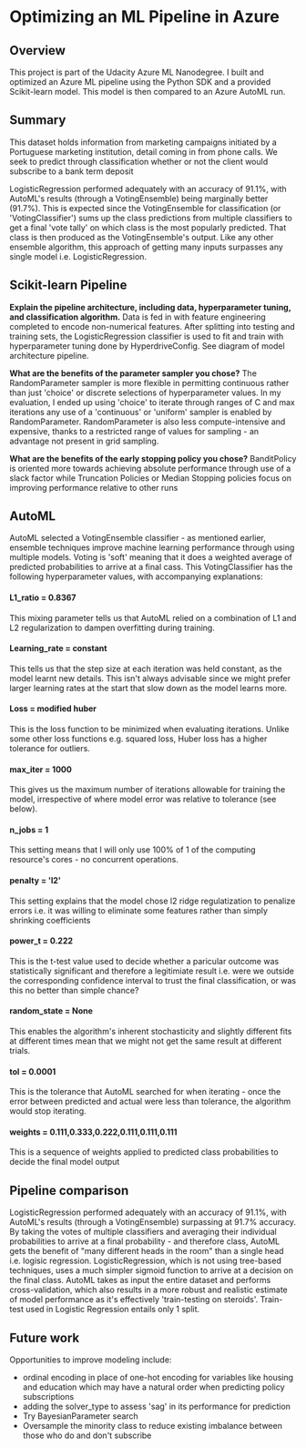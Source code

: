 # Optimizing an ML Pipeline in Azure

## Overview
This project is part of the Udacity Azure ML Nanodegree. I built and optimized an Azure ML pipeline using the Python SDK and a provided Scikit-learn model.
This model is then compared to an Azure AutoML run.

## Summary
This dataset holds information from marketing campaigns initiated by a Portuguese marketing institution, detail coming in from phone calls. We seek to predict through classification whether or not the client would subscribe to a bank term deposit

LogisticRegression performed adequately with an accuracy of 91.1%, with AutoML's results (through a VotingEnsemble) being marginally better (91.7%). This is expected since the VotingEnsemble for classification (or 'VotingClassifier') sums up the class predictions from multiple classifiers to get a final 'vote tally' on which class is the most popularly predicted. That class is then produced as the VotingEnsemble's output. Like any other ensemble algorithm, this approach of getting many inputs surpasses any single model i.e. LogisticRegression.

## Scikit-learn Pipeline
**Explain the pipeline architecture, including data, hyperparameter tuning, and classification algorithm.**
Data is fed in with feature engineering completed to encode non-numerical features. After splitting into testing and training sets, the LogisticRegression classifier is used to fit and train with hyperparameter tuning done by HyperdriveConfig.
See diagram of model architecture pipeline.

**What are the benefits of the parameter sampler you chose?**
The RandomParameter sampler is more flexible in permitting continuous rather than just 'choice' or discrete selections of hyperparameter values. In my evaluation, I ended up using 'choice' to iterate through ranges of C and max iterations any use of a 'continuous' or 'uniform' sampler is enabled by RandomParameter. RandomParameter is also less compute-intensive and expensive, thanks to a restricted range of values for sampling - an advantage not present in grid sampling.

**What are the benefits of the early stopping policy you chose?**
BanditPolicy is oriented more towards achieving absolute performance through use of a slack factor while Truncation Policies or Median Stopping policies focus on improving performance relative to other runs 

## AutoML
AutoML selected a VotingEnsemble classifier - as mentioned earlier, ensemble techniques improve machine learning performance through using multiple models. Voting is 'soft' meaning that it does a weighted average of predicted probabilities to arrive at a final cass. This VotingClassifier has the following hyperparameter values, with accompanying explanations:

#### L1_ratio = 0.8367
This mixing parameter tells us that AutoML relied on a combination of L1 and L2 regularization to dampen overfitting during training.
#### Learning_rate = constant
This tells us that the step size at each iteration was held constant, as the model learnt new details. This isn't always advisable since we might prefer larger learning rates at the start that slow down as the model learns more.
#### Loss = modified huber
This is the loss function to be minimized when evaluating iterations. Unlike some other loss functions e.g. squared loss, Huber loss has a higher tolerance for outliers.
#### max_iter = 1000
This gives us the maximum number of iterations allowable for training the model, irrespective of where model error was relative to tolerance (see below).
#### n_jobs = 1
This setting means that I will only use 100% of 1 of the computing resource's cores - no concurrent operations. 
#### penalty = 'l2'
This setting explains that the model chose l2 ridge regulatization to penalize errors i.e. it was willing to eliminate some features rather than simply shrinking coefficients
#### power_t = 0.222
This is the t-test value used to decide whether a paricular outcome was statistically significant and therefore a legitimiate result i.e. were we outside the corresponding confidence interval to trust the final classification, or was this no better than simple chance?
#### random_state = None
This enables the algorithm's inherent stochasticity and slightly different fits at different times mean that we might not get the same result at different trials.
#### tol = 0.0001
This is the tolerance that AutoML searched for when iterating - once the error between predicted and actual were less than tolerance, the algorithm would stop iterating. 
#### weights = 0.111,0.333,0.222,0.111,0.111,0.111
This is a sequence of weights applied to predicted class probabilities to decide the final model output

## Pipeline comparison
LogisticRegression performed adequately with an accuracy of 91.1%, with AutoML's results (through a VotingEnsemble) surpassing at 91.7% accuracy. By taking the votes of
multiple classifiers and averaging their individual probabilities to arrive at a final probability - and therefore class, AutoML gets the benefit of "many different heads in
the room" than a single head i.e. logisic regression. LogisticRegression, which is not using tree-based techniques, uses a much simpler sigmoid function to arrive at a decision
on the final class.
AutoML takes as input the entire dataset and performs cross-validation, which also results in a more robust and realistic estimate of model performance as it's effectively
'train-testing on steroids'. Train-test used in Logistic Regression entails only 1 split.

## Future work
Opportunities to improve modeling include: 
- ordinal encoding in place of one-hot encoding for variables like housing and education which may have a natural order when predicting policy subscriptions
- adding the solver_type to assess 'sag' in its performance for prediction
- Try BayesianParameter search
- Oversample the minority class to reduce existing imbalance between those who do and don't subscribe
